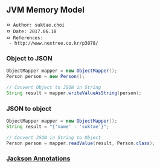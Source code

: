 ## JVM Memory Model


```
ㅁ Author: suktae.choi
ㅁ Date: 2017.06.18
ㅁ References:
 - http://www.nextree.co.kr/p3878/
```

### Object to JSON
```java
ObjectMapper mapper = new ObjectMapper();
Person person = new Person();

// Convert Object to JSON in String
String result = mapper.writeValueAsString(person);
```

### JSON to object
```java
ObjectMapper mapper = new ObjectMapper();
String result = "{'name' : 'suktae'}";

// Convert JSON in String to Object
Person person = mapper.readValue(result, Person.class);
```

### [Jackson Annotations](http://www.baeldung.com/jackson-annotations)
